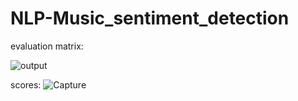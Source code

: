 # NLP-Music_sentiment_detection

evaluation matrix:

![output](https://github.com/user-attachments/assets/1a5d9900-248e-4841-89a9-d5d6fbf7a220)

scores:
![Capture](https://github.com/user-attachments/assets/6aacf51b-d7f1-469f-88ab-af9121687669)

